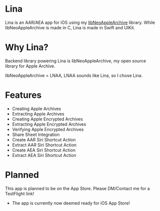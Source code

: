 # Lina
Lina is an AAR/AEA app for iOS using my [libNeoAppleArchive](https://github.com/0xilis/libNeoAppleArchive) library. While libNeoAppleArchive is made in C, Lina is made in Swift and UIKit.

# Why Lina?

Backend library powering Lina is libNeoAppleArchive, my open source library for Apple Archive.

libNeoAppleArchive = LNAA, LNAA sounds like Lina, so I chose Lina.

# Features

- Creating Apple Archives
- Extracting Apple Archives
- Creating Apple Encrypted Archives
- Extracting Apple Encrypted Archives
- Verifying Apple Encrypted Archives
- Share Sheet Integration
- Create AAR Siri Shortcut Action
- Extract AAR Siri Shortcut Action
- Create AEA Siri Shortcut Action
- Extract AEA Siri Shortcut Action

# Planned

This app is planned to be on the App Store. Please DM/Contact me for a TestFlight link!

- The app is currently now deemed ready for iOS App Store!

